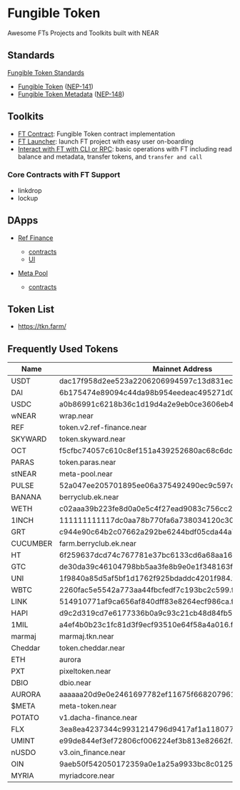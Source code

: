 # Fungible Token

Awesome FTs Projects and Toolkits built with NEAR

## Standards

[Fungible Token Standards](https://nomicon.io/Standards/FungibleToken/README.html)

  - [Fungible Token](https://nomicon.io/Standards/FungibleToken/Core.html) ([NEP-141](https://github.com/near/NEPs/issues/141))
  - [Fungible Token Metadata](https://nomicon.io/Standards/FungibleToken/Metadata.html) ([NEP-148](https://github.com/near/NEPs/discussions/148))

## Toolkits

- [FT Contract](https://github.com/near/near-sdk-rs/tree/master/near-contract-standards/src/fungible_token): Fungible Token contract implementation
- [FT Launcher](https://github.com/near-apps/ft-launcher): launch FT project with easy user on-boarding
- [Interact with FT with CLI or RPC](https://docs.near.org/docs/roles/integrator/exchange-integration#fungible-tokens): basic operations with FT including read balance and metadata, transfer tokens, and `transfer and call`

### Core Contracts with FT Support

- linkdrop
- lockup


## DApps 

- [Ref Finance](https://app.ref.finance/)
    - [contracts](https://github.com/ref-finance/ref-contracts)
    - [UI](https://github.com/ref-finance/ref-ui)

- [Meta Pool](https://metapool.narwallets.com/)
    - [contracts](https://github.com/Narwallets/meta-pool)

## Token List

- https://tkn.farm/

## Frequently Used Tokens
| Name | Mainnet Address | Testnet Address |
| ---- | ---- | ---- |
| USDT	 | dac17f958d2ee523a2206206994597c13d831ec7.factory.bridge.near	 | usdt.fakes.testnet |
| DAI	| 6b175474e89094c44da98b954eedeac495271d0f.factory.bridge.near	| dai.fakes.testnet |
| USDC	| a0b86991c6218b36c1d19d4a2e9eb0ce3606eb48.factory.bridge.near |	usdc.fakes.testnet |
| wNEAR |	wrap.near	| wrap.testnet |
| REF	| token.v2.ref-finance.near	| ref.fakes.testnet| 
| SKYWARD	| token.skyward.near	| | 
| OCT	| f5cfbc74057c610c8ef151a439252680ac68c6dc.factory.bridge.near	| oct.beta_oct_relay.testnet | 
| PARAS	| token.paras.near	| paras.fakes.testnet| 
| stNEAR	| meta-pool.near	| | 
| PULSE	| 52a047ee205701895ee06a375492490ec9c597ce.factory.bridge.near	| pulse.fakes.testnet| 
| BANANA	| berryclub.ek.near	| banana.ft-fin.testnet| | 
| WETH	| c02aaa39b223fe8d0a0e5c4f27ead9083c756cc2.factory.bridge.near	| weth.fakes.testnet| 
| 1INCH	| 111111111117dc0aa78b770fa6a738034120c302.factory.bridge.near	| | 
| GRT	| c944e90c64b2c07662a292be6244bdf05cda44a7.factory.bridge.near	| | 
| CUCUMBER	| farm.berryclub.ek.near	| | 
| HT	| 6f259637dcd74c767781e37bc6133cd6a68aa161.factory.bridge.near	| | 
| GTC	| de30da39c46104798bb5aa3fe8b9e0e1f348163f.factory.bridge.near	| | 
| UNI	| 1f9840a85d5af5bf1d1762f925bdaddc4201f984.factory.bridge.near	| | 
| WBTC	| 2260fac5e5542a773aa44fbcfedf7c193bc2c599.factory.bridge.near	| | 
| LINK	| 514910771af9ca656af840dff83e8264ecf986ca.factory.bridge.near	| | 
| HAPI	| d9c2d319cd7e6177336b0a9c93c21cb48d84fb54.factory.bridge.near	| hapi.fakes.testnet| 
| 1MIL	| a4ef4b0b23c1fc81d3f9ecf93510e64f58a4a016.factory.bridge.near	| | 
| marmaj	| marmaj.tkn.near	| | 
| Cheddar	| token.cheddar.near	| | 
| ETH	| aurora	|eth.fakes.testnet| | 
| PXT	| pixeltoken.near	| | 
| DBIO	| dbio.near	| | 
| AURORA	| aaaaaa20d9e0e2461697782ef11675f668207961.factory.bridge.near	| aurora.fakes.testnet| 
| $META	| meta-token.near	| | 
| POTATO	| v1.dacha-finance.near	| | 
| FLX	| 3ea8ea4237344c9931214796d9417af1a1180770.factory.bridge.near	| | 
| UMINT	| e99de844ef3ef72806cf006224ef3b813e82662f.factory.bridge.near	| | 
| nUSDO	| v3.oin_finance.near	| | 
| OIN	| 9aeb50f542050172359a0e1a25a9933bc8c01259.factory.bridge.near	| | 
| MYRIA	| myriadcore.near	| | 
